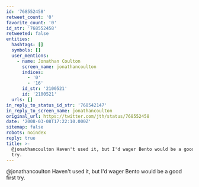 ```yaml
---
id: '768552458'
retweet_count: '0'
favorite_count: '0'
id_str: '768552458'
retweeted: false
entities:
  hashtags: []
  symbols: []
  user_mentions:
    - name: Jonathan Coulton
      screen_name: jonathancoulton
      indices:
        - '0'
        - '16'
      id_str: '2100521'
      id: '2100521'
  urls: []
in_reply_to_status_id_str: '768542147'
in_reply_to_screen_name: jonathancoulton
original_url: https://twitter.com/jth/status/768552458
date: '2008-03-08T17:22:10.000Z'
sitemap: false
robots: noindex
reply: true
title: >-
  @jonathancoulton Haven't used it, but I'd wager Bento would be a good first
  try.
---
```


@jonathancoulton Haven't used it, but I'd wager Bento would be a good first try.